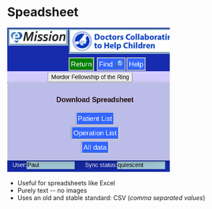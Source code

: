 # Speadsheet

![](images/DownloadCSV.png)

* Useful for spreadsheets like Excel
* Purely text -- no images
* Uses an old and stable standard: CSV (*comma separated values*)